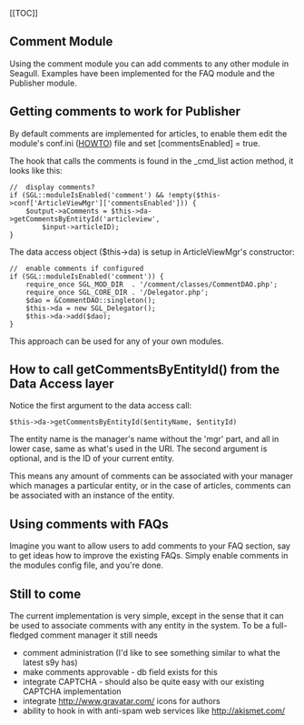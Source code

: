 <!-- Name: Modules/Comment -->
<!-- Version: 3 -->
<!-- Last-Modified: 2006/09/07 02:50:53 -->
<!-- Author: demian -->
[[TOC]]

## Comment Module
Using the comment module you can add comments to any other module in Seagull.  Examples have been implemented for the FAQ module and the Publisher module.

## Getting comments to work for Publisher
By default comments are implemented for articles, to enable them edit the module's conf.ini ([HOWTO](/wiki:Howto/UsingConfigFiles#ModuleConfig/)) file and set [commentsEnabled] = true.

The hook that calls the comments is found in the _cmd_list action method, it looks like this:


    //  display comments?
    if (SGL::moduleIsEnabled('comment') && !empty($this->conf['ArticleViewMgr']['commentsEnabled'])) {
        $output->aComments = $this->da->getCommentsByEntityId('articleview',
            $input->articleID);
    }

The data access object ($this->da) is setup in ArticleViewMgr's constructor:


    //  enable comments if configured
    if (SGL::moduleIsEnabled('comment')) {
        require_once SGL_MOD_DIR  . '/comment/classes/CommentDAO.php';
        require_once SGL_CORE_DIR . '/Delegator.php';
        $dao = &CommentDAO::singleton();
        $this->da = new SGL_Delegator();
        $this->da->add($dao);
    }

This approach can be used for any of your own modules.

## How to call getCommentsByEntityId() from the Data Access layer
Notice the first argument to the data access call:


    $this->da->getCommentsByEntityId($entityName, $entityId)

The entity name is the manager's name without the 'mgr' part, and all in lower case, same as what's used in the URI.  The second argument is optional, and is the ID of your current entity.

This means any amount of comments can be associated with your manager which manages a particular entity, or in the case of articles, comments can be associated with an instance of the entity.

## Using comments with FAQs
Imagine you want to allow users to add comments to your FAQ section, say to get ideas how to improve the existing FAQs.  Simply enable comments in the modules config file, and you're done.


## Still to come
The current implementation is very simple, except in the sense that it can be used to associate comments with any entity in the system.  To be a full-fledged comment manager it still needs
 * comment administration (I'd like to see something similar to what the latest s9y has)
 * make comments approvable - db field exists for this
 * integrate CAPTCHA - should also be quite easy with our existing CAPTCHA implementation
 * integrate http://www.gravatar.com/ icons for authors
 * ability to hook in with anti-spam web services like http://akismet.com/